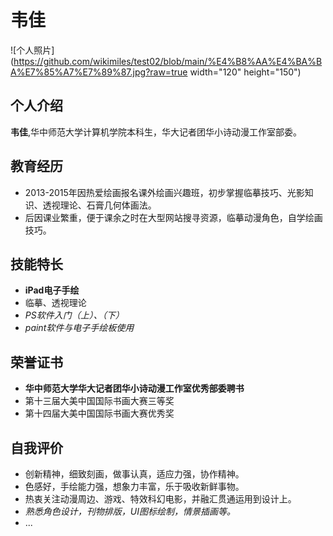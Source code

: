 # 韦佳
![个人照片](https://github.com/wikimiles/test02/blob/main/%E4%B8%AA%E4%BA%BA%E7%85%A7%E7%89%87.jpg?raw=true width="120" height="150")

## 个人介绍

**韦佳**,华中师范大学计算机学院本科生，华大记者团华小诗动漫工作室部委。

## 教育经历
+ 2013-2015年因热爱绘画报名课外绘画兴趣班，初步掌握临摹技巧、光影知识、透视理论、石膏几何体画法。
+ 后因课业繁重，便于课余之时在大型网站搜寻资源，临摹动漫角色，自学绘画技巧。

## 技能特长
+ __iPad电子手绘__
+ 临摹、透视理论
+ *PS软件入门（上）、（下）*
+ _paint软件与电子手绘板使用_

## 荣誉证书
+ __华中师范大学华大记者团华小诗动漫工作室优秀部委聘书__
+ 第十三届大美中国国际书画大赛三等奖
+ 第十四届大美中国国际书画大赛优秀奖


## 自我评价
* 创新精神，细致刻画，做事认真，适应力强，协作精神。
* 色感好，手绘能力强，想象力丰富，乐于吸收新鲜事物。
* 热衷关注动漫周边、游戏、特效科幻电影，并融汇贯通运用到设计上。
* _熟悉角色设计，刊物排版，UI图标绘制，情景插画等。_
*  ...
